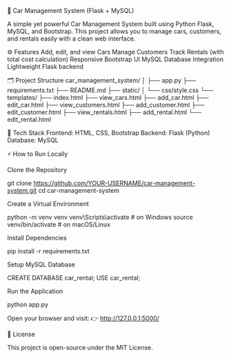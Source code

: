 🚗 Car Management System (Flask + MySQL)



A simple yet powerful Car Management System built using Python Flask, MySQL, and Bootstrap.
This project allows you to manage cars, customers, and rentals easily with a clean web interface.

⚙️ Features
Add, edit, and view Cars
Manage Customers
Track Rentals (with total cost calculation)
Responsive Bootstrap UI
MySQL Database Integration
Lightweight Flask backend

🗂️ Project Structure
car_management_system/
│
├── app.py
├── requirements.txt
├── README.md
├── static/
│   └── css/style.css
└── templates/
    ├── index.html
    ├── view_cars.html
    ├── add_car.html
    ├── edit_car.html
    ├── view_customers.html
    ├── add_customer.html
    ├── edit_customer.html
    ├── view_rentals.html
    ├── add_rental.html
    └── edit_rental.html


🧠 Tech Stack
Frontend: HTML, CSS, Bootstrap
Backend: Flask (Python)
Database: MySQL


⚡ How to Run Locally

Clone the Repository

git clone https://github.com/YOUR-USERNAME/car-management-system.git
cd car-management-system


Create a Virtual Environment

python -m venv venv
venv\Scripts\activate    # on Windows
source venv/bin/activate # on macOS/Linux


Install Dependencies

pip install -r requirements.txt


Setup MySQL Database

CREATE DATABASE car_rental;
USE car_rental;


Run the Application

python app.py


Open your browser and visit:
👉 http://127.0.0.1:5000/


📜 License

This project is open-source under the MIT License.
    
